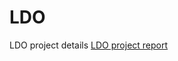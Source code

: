 # LDO
LDO project details
[LDO project report](https://docs.google.com/document/d/1i7DSDv1e3q4nDwN0b-qWtUUeBhaFee4OISLTcGRTcek/edit?usp=sharing)
